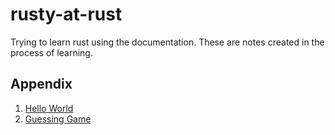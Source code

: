 # rusty-at-rust
Trying to learn rust using the documentation. These are notes created in the process of learning.

## Appendix
1. [Hello World](./official-doc-stuff/0_hello_world/)
2. [Guessing Game](./official-doc-stuff/1_guessing_game/)
